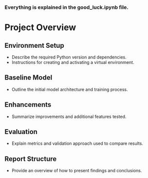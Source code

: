
### Everything is explained in the good_luck.ipynb file.


# Project Overview


## Environment Setup
- Describe the required Python version and dependencies.
- Instructions for creating and activating a virtual environment.

## Baseline Model
- Outline the initial model architecture and training process.

## Enhancements
- Summarize improvements and additional features tested.

## Evaluation
- Explain metrics and validation approach used to compare results.

## Report Structure
- Provide an overview of how to present findings and conclusions.

